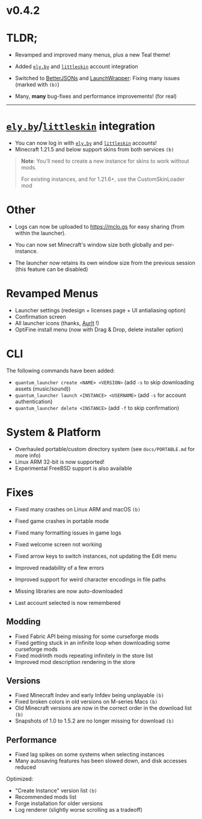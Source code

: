 # v0.4.2

# TLDR;

- Revamped and improved many menus, plus a new Teal theme!
- Added [`ely.by`](https://ely.by) and [`littleskin`](https://littleskin.cn) account integration

- Switched to [BetterJSONs](https://github.com/MCPHackers/BetterJSONs/)
  and [LaunchWrapper](https://github.com/MCPHackers/LaunchWrapper): Fixing many issues (marked with `(b)`)
- Many, **many** bug-fixes and performance improvements! (for real)

---

# [`ely.by`](https://ely.by)/[`littleskin`](https://littleskin.cn) integration

- You can now log in with [`ely.by`](https://ely.by) and [`littleskin`](https://littleskin.cn) accounts!
- Minecraft 1.21.5 and below support skins from both services `(b)`

> **Note**:
> You'll need to create a new instance for skins to work without mods.
>
> For existing instances, and for 1.21.6+, use the CustomSkinLoader mod

# Other

- Logs can now be uploaded to <https://mclo.gs> for easy sharing (from within the launcher).

- You can now set Minecraft's window size both globally and per-instance.
- The launcher now retains its own window size from the previous session
  (this feature can be disabled)

# Revamped Menus

- Launcher settings (redesign + licenses page + UI antialiasing option)
- Confirmation screen
- All launcher icons (thanks, [Aurlt](https://github.com/Aurlt) !)
- OptiFine install menu (now with Drag & Drop, delete installer option)

# CLI

The following commands have been added:

- `quantum_launcher create <NAME> <VERSION>` (add `-s` to skip downloading assets (music/sound))
- `quantum_launcher launch <INSTANCE> <USERNAME>` (add `-s` for account authentication)
- `quantum_launcher delete <INSTANCE>` (add `-f` to skip confirmation)

# System & Platform

- Overhauled portable/custom directory system (see `docs/PORTABLE.md` for more info)
- Linux ARM 32-bit is now supported!
- Experimental FreeBSD support is also available

# Fixes

- Fixed many crashes on Linux ARM and macOS `(b)`
- Fixed game crashes in portable mode
- Fixed many formatting issues in game logs
- Fixed welcome screen not working
- Fixed arrow keys to switch instances, not updating the Edit menu

- Improved readability of a few errors
- Improved support for weird character encodings in file paths
- Missing libraries are now auto-downloaded
- Last account selected is now remembered

## Modding

- Fixed Fabric API being missing for some curseforge mods
- Fixed getting stuck in an infinite loop when downloading some curseforge mods
- Fixed modrinth mods repeating infinitely in the store list
- Improved mod description rendering in the store

## Versions

- Fixed Minecraft Indev and early Infdev being unplayable `(b)`
- Fixed broken colors in old versions on M-series Macs `(b)`
- Old Minecraft versions are now in the correct order in the download list `(b)`
- Snapshots of 1.0 to 1.5.2 are no longer missing for download `(b)`

## Performance

- Fixed lag spikes on some systems when selecting instances
- Many autosaving features has been slowed down, and disk accesses reduced

Optimized:

- "Create Instance" version list `(b)`
- Recommended mods list
- Forge installation for older versions
- Log renderer (slightly worse scrolling as a tradeoff)
